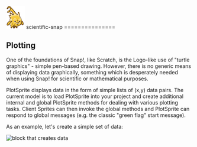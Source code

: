 <img alt="scientific-snap-icon" src="../images/einstein_snap.png" width="50"/>
scientific-snap
===============

Plotting
--------

One of the foundations of Snap!, like Scratch, is the Logo-like use of "turtle graphics" - simple pen-based drawing.  However, there is no generic means of displaying data graphically, something which is desperately needed when using Snap! for scientific or mathematical purposes.

PlotSprite displays data in the form of simple lists of (x,y) data pairs.  The current model is to load PlotSprite into your project and create additional internal and global PlotSprite methods for dealing with various plotting tasks.  Client Sprites can then invoke the global methods and PlotSprite can respond to global messages (e.g. the classic "green flag" start message).

As an example, let's create a simple set of data:

<img scr="./images/create_data.png" height="50" alt="block that creates data"/>

